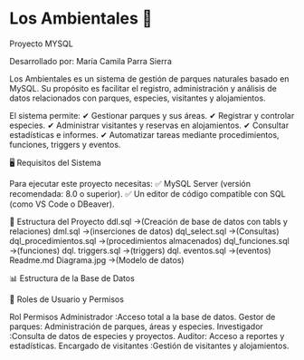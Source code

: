 # Los Ambientales 🌿

 Proyecto MYSQL

 
Desarrollado por: María Camila Parra Sierra

Los Ambientales es un sistema de gestión de parques naturales basado en MySQL. Su propósito es facilitar el registro, administración y análisis de datos relacionados con parques, especies, visitantes y alojamientos.

El sistema permite:
✔ Gestionar parques y sus áreas.
✔ Registrar y controlar especies.
✔ Administrar visitantes y reservas en alojamientos.
✔ Consultar estadísticas e informes.
✔ Automatizar tareas mediante procedimientos, funciones, triggers y eventos.

🖥 Requisitos del Sistema

Para ejecutar este proyecto necesitas:
✅ MySQL Server (versión recomendada: 8.0 o superior).
✅ Un editor de código compatible con SQL (como VS Code o DBeaver).

📂 Estructura del Proyecto
ddl.sql →(Creación de base de datos con tabls y relaciones)
dml.sql →(inserciones de datos)
dql_select.sql →(Consultas)
dql_procedimientos.sql →(procedimientos almacenados)
dql_funciones.sql →(funciones)
dql. triggers.sql →(triggers)
dql. eventos.sql →(eventos)
Readme.md
Diagrama.jpg →(Modelo de datos)


📊 Estructura de la Base de Datos

👥 Roles de Usuario y Permisos

Rol	Permisos
Administrador	:Acceso total a la base de datos.
Gestor de parques:	Administración de parques, áreas y especies.
Investigador	:Consulta de datos de especies y proyectos.
Auditor:	Acceso a reportes y estadísticas.
Encargado de visitantes	:Gestión de visitantes y alojamientos.
